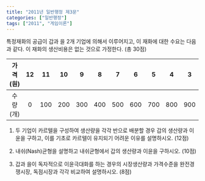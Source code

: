 ```yaml
---
title: "2011년 일반행정 제3문"
categories: ["일반행정"]
tags: ["2011", "게임이론"]
---
```


특정재화의 공급이 갑과 을 2개 기업에 의해서 이루어지고, 이 재화에 대한 수요는 다음과 같다. 이 재화의 생산비용은 없는 것으로 가정한다. (총 30점)

| 가격(원) | 12 | 11  | 10  | 9   | 8   | 7   | 6   | 5   | 4   | 3   | 2    | 1    | 0    |
|:--------:|:--:|:---:|:---:|:---:|:---:|:---:|:---:|:---:|:---:|:---:|:----:|:----:|:----:|
| 수량(개) | 0  | 100 | 200 | 300 | 400 | 500 | 600 | 700 | 800 | 900 | 1000 | 1100 | 1200 |

1) 두 기업이 카르텔을 구성하여 생산량을 각각 반으로 배분할 경우 갑의 생산량과 이윤을 구하고, 이를 기초로 카르텔이 유지되기 어려운 이유를 설명하시오. (12점)

2) 내쉬(Nash)균형을 설명하고 내쉬균형에서 갑의 생산량과 이윤을 구하시오. (10점)

3) 갑과 을이 독자적으로 이윤극대화를 하는 경우의 시장생산량과 가격수준을 완전경쟁시장, 독점시장과 각각 비교하여 설명하시오. (8점)

